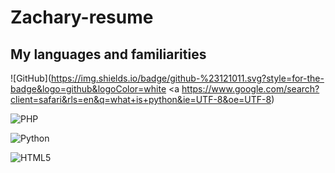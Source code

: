# Zachary-resume	
<h2>My languages and familiarities</h2>


![GitHub](https://img.shields.io/badge/github-%23121011.svg?style=for-the-badge&logo=github&logoColor=white <a https://www.google.com/search?client=safari&rls=en&q=what+is+python&ie=UTF-8&oe=UTF-8)

![PHP](https://img.shields.io/badge/php-%23777BB4.svg?style=for-the-badge&logo=php&logoColor=white)

![Python](https://img.shields.io/badge/python-3670A0?style=for-the-badge&logo=python&logoColor=ffdd54)

![HTML5](https://img.shields.io/badge/html5-%23E34F26.svg?style=for-the-badge&logo=html5&logoColor=white)
